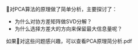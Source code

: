 :boy:对PCA算法的原理做了简单分析，主要探讨了：
- 为什么对协方差矩阵做SVD分解？
- 为什么选择方差大的方向来保留最大信息量呢？

如果:raising_hand:对这些问题感兴趣，可以查看PCA原理简分析.pdf
